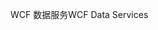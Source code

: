 <span data-ttu-id="17498-101">WCF 数据服务</span><span class="sxs-lookup"><span data-stu-id="17498-101">WCF Data Services</span></span>